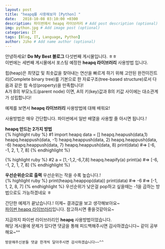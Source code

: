 ```yaml
---
layout: post
title: "heapq를 사용해보자 [Python] "
date:   2018-10-08 03:10:00 +0300
description: 파이썬에서 heapq 라이브러리 # Add post description (optional)
img: python.jpg # Add image post (optional)
categories: IT
tags: [Blog, IT, Language, Python]
author: Jiho # Add name author (optional)
---
```

안녕하세요! **Do My Best 블로그** 다섯번째 게시물입니다. ㅎㅎ  
이번에는 세번째 게시물에서 포스팅 예정한 **heapq 라이브러리** 사용방법 입니다.

힙(heap)은 최댓값 및 최솟값을 찾아내는 연산을 빠르게 하기 위해 고안된 완전이진트리(Complete binary tree)를 기본으로 한 자료구조(tree-based structure)로서 다음과 같은 힙 속성(property)을 만족합니다!  
A가 B의 부모노드(parent node) 이면, A의 키(key)값과 B의 키값 사이에는 대소관계가 성립합니다!

예제를 보면서 **heapq 라이브러리** 사용방법에 대해 배워요!

사용방법은 매우 간단합니다. 파이썬에서 일반 배열을 사용할 줄 아시면 됩니다.!

**heapq 만드는 2가지 방법**  
{% highlight ruby %}
#1
import heapq
data = []
heapq.heapush(data,1)
heapq.heappush(data, -1)
heapq.heappush(data, 2)
heapq.heappush(data, -6)
heapq.heappush(data, 7)
heapq.heappush(data, 8)
print(data)
#=> [-6, -1, 2, 1, 7, 8] 
{% endhighlight %}

{% highlight ruby %}
#2
a = [1,-1,2,-6,7,8]
heapq.heapify(a)
print(a)
#=> [-6, -1, 2, 1, 7, 8] 
{% endhighlight %}

**우선순위순으로 출력**
우선순위는 작을 수록 높습니다.!   
{% highlight ruby %}
print(heapq.heappop(data))
print(data)
#=> -6
#=> [-1, 1, 2, 8, 7]
{% endhighlight %}
우선순위가 낮은걸 pop하고 싶을때는 -1을 곱하는 방법으로도 가능하겠네요 ㅎ

간단한 예제가 끝났습니다.! 이제~ 결과값을 보고 생각해보아요~   
[파이썬 heapq 라이브러리][파이썬-heapq-라이브러리]입니다. 참고하시면 좋을것같아요~

지금까지 파이썬 라이브러리인 **heapq** 사용방법이었습니다.   
해당 게시물에 문제가 있다면 댓글을 통해 피드백해주시면 감사하겠습니다~ 같이 공부해요~^^

`방문해주신분들 댓글 한개씩 달아주시면 감사하겠습니다~~^^`  

[파이썬-heapq-라이브러리]: https://docs.python.org/3.0/library/heapq.html